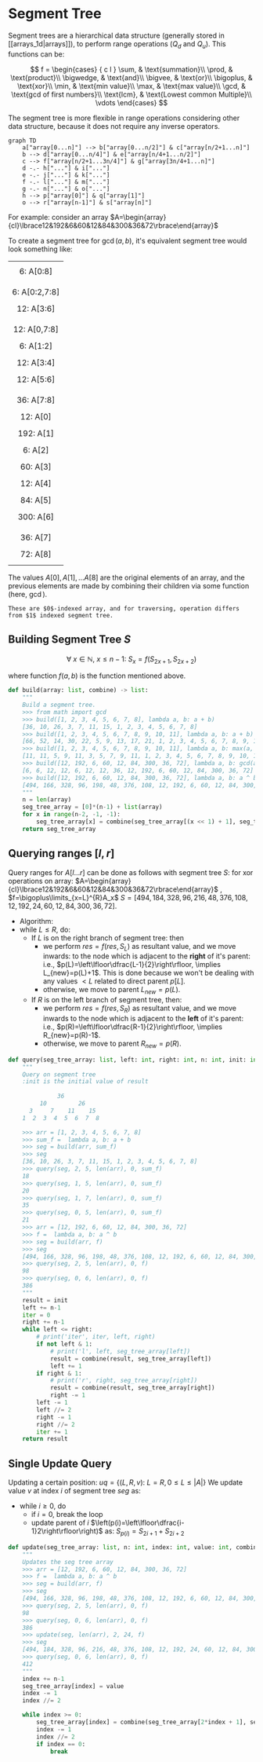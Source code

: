 # Segment Tree
Segment trees are a hierarchical data structure (generally stored in [[arrays_1d|arrays]]), to perform range operations ($Q_d$ and $Q_u$). This functions can be:

$$
f = \begin{cases} { c l }
\sum, & \text{summation}\\
\prod, & \text{product}\\
\bigwedge, & \text{and}\\
\bigvee, & \text{or}\\
\bigoplus, & \text{xor}\\
\min, & \text{min value}\\
\max, & \text{max value}\\
\gcd, & \text{gcd of first numbers}\\
\text{lcm}, & \text{Lowest common Multiple}\\
\vdots
\end{cases}
$$

The segment tree is more flexible in range operations considering other data structure, because it does not require any inverse operators.
```mermaid
graph TD
	a["array[0...n]"] --> b["array[0...n/2]"] & c["array[n/2+1...n]"]
	b --> d["array[0...n/4]"] & e["array[n/4+1...n/2]"]
	c --> f["array[n/2+1...3n/4]"] & g["array[3n/4+1...n]"]
	d -.- h["..."] & i["..."]
	e -.- j["..."] & k["..."]
	f -.- l["..."] & m["..."]
	g -.- n["..."] & o["..."]
	h --> p["array[0]"] & q["array[1]"]
	o --> r["array[n-1]"] & s["array[n]"]
```

For example: consider an array $A=\begin{array}{cl}\lbrace12&192&6&60&12&84&300&36&72\rbrace\end{array}$

To create a segment tree for $\gcd{(a,b)}$, it's equivalent segment tree would look something like:

<table>
	<tr>
		<td colspan="9" class="math display">6: A[0:8]</td>
	</tr>
	<tr>
		<td colspan="5" class="math display">6: A[0:2,7:8]</td>
		<td colspan="4" class="math display">12: A[3:6]</td>
	</tr>
	<tr>
		<td colspan="3" class="math display">12: A[0,7:8]</td>
		<td colspan="2" class="math display">6: A[1:2]</td>
		<td colspan="2" class="math display">12: A[3:4]</td>
		<td colspan="2" class="math display">12: A[5:6]</td>
	</tr>
	<tr>
		<td colspan="2" class="math display">36: A[7:8]</td>
		<td class="math display">12: A[0]</td>
		<td class="math display">192: A[1]</td>
		<td class="math display">6: A[2]</td>
		<td class="math display">60: A[3]</td>
		<td class="math display">12: A[4]</td>
		<td class="math display">84: A[5]</td>
		<td class="math display">300: A[6]</td>
	</tr>
	<tr>
		<td class="math display">36: A[7]</td>
		<td class="math display">72: A[8]</td>
	</tr>
</table>

The values $A[0], A[1],\ldots A[8]$ are the original elements of an array, and the previous elements are made by combining their children via some function (here, $\gcd$).

```ad-note
These are $0$-indexed array, and for traversing, operation differs from $1$ indexed segment tree.
```

## Building Segment Tree $S$

$$\forall\ x\in\mathbb{N},\ x\leq n-1:\ S_x=f(S_{2x+1}, S_{2x+2})$$

where function $f(a,b)$ is the function mentioned above.

```python
def build(array: list, combine) -> list:
    """
    Build a segment tree.
    >>> from math import gcd
    >>> build([1, 2, 3, 4, 5, 6, 7, 8], lambda a, b: a + b)
    [36, 10, 26, 3, 7, 11, 15, 1, 2, 3, 4, 5, 6, 7, 8]
    >>> build([1, 2, 3, 4, 5, 6, 7, 8, 9, 10, 11], lambda a, b: a + b)
    [66, 52, 14, 30, 22, 5, 9, 13, 17, 21, 1, 2, 3, 4, 5, 6, 7, 8, 9, 10, 11]
    >>> build([1, 2, 3, 4, 5, 6, 7, 8, 9, 10, 11], lambda a, b: max(a, b))
    [11, 11, 5, 9, 11, 3, 5, 7, 9, 11, 1, 2, 3, 4, 5, 6, 7, 8, 9, 10, 11]
    >>> build([12, 192, 6, 60, 12, 84, 300, 36, 72], lambda a, b: gcd(a, b))
    [6, 6, 12, 12, 6, 12, 12, 36, 12, 192, 6, 60, 12, 84, 300, 36, 72]
    >>> build([12, 192, 6, 60, 12, 84, 300, 36, 72], lambda a, b: a ^ b)
    [494, 166, 328, 96, 198, 48, 376, 108, 12, 192, 6, 60, 12, 84, 300, 36, 72]
    """
    n = len(array)
    seg_tree_array = [0]*(n-1) + list(array)
    for x in range(n-2, -1, -1):
        seg_tree_array[x] = combine(seg_tree_array[(x << 1) + 1], seg_tree_array[(x << 1) + 2])
    return seg_tree_array
```

## Querying ranges $[l,r]$
Query ranges for $A[l\ldots r]$ can be done as follows with segment tree $S:$ for xor operations on array: $A=\begin{array}{cl}\lbrace12&192&6&60&12&84&300&36&72\rbrace\end{array}$ , $f=\bigoplus\limits_{x=L}^{R}A_x$
$S=[494, 184, 328, 96, 216, 48, 376, 108, 12, 192, 24, 60, 12, 84, 300, 36, 72]$.

- Algorithm:
- while $L\leq R$, do:
	- If $L$ is on the right branch of segment tree: then
		- we perform $res=f(res,S_L)$ as resultant value, and we move inwards: to the node which is adjacent to the **right** of it's parent: i.e., $p(L)=\left\lfloor\dfrac{L-1}{2}\right\rfloor, \implies L_{new}=p(L)+1$. This is done because we won't be dealing with any values $\lt L$ related to direct parent $p[L]$.
		- otherwise, we move to parent $L_{new}=p(L)$.
	- If $R$ is on the left branch of segment tree, then:
		- we perform $res=f(res, S_R)$ as resultant value, and we move inwards to the node which is adjacent to the **left** of it's parent: i.e., $p(R)=\left\lfloor\dfrac{R-1}{2}\right\rfloor, \implies R_{new}=p(R)-1$.
		- otherwise, we move to parent $R_{new}=p(R)$.

```python
def query(seg_tree_array: list, left: int, right: int, n: int, init: int, combine):
    """
    Query on segment tree
    :init is the initial value of result
            
              36
         10         26
      3     7    11    15
    1  2  3  4  5  6  7  8        

    >>> arr = [1, 2, 3, 4, 5, 6, 7, 8]
    >>> sum_f =  lambda a, b: a + b
    >>> seg = build(arr, sum_f)
    >>> seg
    [36, 10, 26, 3, 7, 11, 15, 1, 2, 3, 4, 5, 6, 7, 8]
    >>> query(seg, 2, 5, len(arr), 0, sum_f)
    18
    >>> query(seg, 1, 5, len(arr), 0, sum_f)
    20
    >>> query(seg, 1, 7, len(arr), 0, sum_f)
    35
    >>> query(seg, 0, 5, len(arr), 0, sum_f)
    21
    >>> arr = [12, 192, 6, 60, 12, 84, 300, 36, 72]
    >>> f =  lambda a, b: a ^ b
    >>> seg = build(arr, f)
    >>> seg
    [494, 166, 328, 96, 198, 48, 376, 108, 12, 192, 6, 60, 12, 84, 300, 36, 72]
    >>> query(seg, 2, 5, len(arr), 0, f)
    98
    >>> query(seg, 0, 6, len(arr), 0, f)
    386
    """
    result = init
    left += n-1
    iter = 0
    right += n-1
    while left <= right:
        # print('iter', iter, left, right)
        if not left & 1:
            # print('l', left, seg_tree_array[left])
            result = combine(result, seg_tree_array[left])
            left += 1
        if right & 1:
            # print('r', right, seg_tree_array[right])
            result = combine(result, seg_tree_array[right])
            right -= 1
        left -= 1
        left //= 2
        right -= 1
        right //= 2
        iter += 1
    return result
```

## Single Update Query
Updating a certain position:
$uq = \{(L, R, v):\ L=R, 0 \leq L \leq |A|\}$
We update value $v$ at index $i$ of segment tree $seg$ as:
- while $i\geq0$, do
	- if $i=0$, break the loop
	- update parent of $i$ $\left(p(i)=\left\lfloor\dfrac{i-1}2\right\rfloor\right)$ as: $S_{p(i)}=S_{2i+1}+S_{2i+2}$
```python
def update(seg_tree_array: list, n: int, index: int, value: int, combine) -> int:
    """
    Updates the seg tree array
    >>> arr = [12, 192, 6, 60, 12, 84, 300, 36, 72]
    >>> f =  lambda a, b: a ^ b
    >>> seg = build(arr, f)
    >>> seg
    [494, 166, 328, 96, 198, 48, 376, 108, 12, 192, 6, 60, 12, 84, 300, 36, 72]
    >>> query(seg, 2, 5, len(arr), 0, f)
    98
    >>> query(seg, 0, 6, len(arr), 0, f)
    386
    >>> update(seg, len(arr), 2, 24, f)
    >>> seg
    [494, 184, 328, 96, 216, 48, 376, 108, 12, 192, 24, 60, 12, 84, 300, 36, 72]
    >>> query(seg, 0, 6, len(arr), 0, f)
    412
    """
    index += n-1
    seg_tree_array[index] = value
    index -= 1
    index //= 2

    while index >= 0:
        seg_tree_array[index] = combine(seg_tree_array[2*index + 1], seg_tree_array[2*index + 2])
        index -= 1
        index //= 2
        if index == 0:
            break
```
